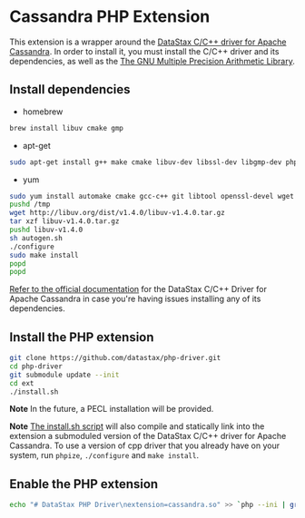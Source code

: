# Cassandra PHP Extension

This extension is a wrapper around the [DataStax C/C++ driver for Apache
Cassandra](http://datastax.github.io/cpp-driver/). In order to install it, you
must install the C/C++ driver and its dependencies, as well as the [The GNU
Multiple Precision Arithmetic Library](https://gmplib.org/).

## Install dependencies

* homebrew

```bash
brew install libuv cmake gmp
```

* apt-get

```bash
sudo apt-get install g++ make cmake libuv-dev libssl-dev libgmp-dev php5 php5-dev openssl
```

* yum

```bash
sudo yum install automake cmake gcc-c++ git libtool openssl-devel wget
pushd /tmp
wget http://libuv.org/dist/v1.4.0/libuv-v1.4.0.tar.gz
tar xzf libuv-v1.4.0.tar.gz
pushd libuv-v1.4.0
sh autogen.sh
./configure
sudo make install
popd
popd
```

[Refer to the official documentation](http://datastax.github.io/cpp-driver/topics/building/)
for the DataStax C/C++ Driver for Apache Cassandra in case you're having issues
installing any of its dependencies.

## Install the PHP extension

```bash
git clone https://github.com/datastax/php-driver.git
cd php-driver
git submodule update --init
cd ext
./install.sh
```

**Note** In the future, a PECL installation will be provided.

**Note** [The install.sh script](install.sh#L25-L35) will also compile and
statically link into the extension a submoduled version of the DataStax C/C++
driver for Apache Cassandra. To use a version of cpp driver that you already
have on your system, run `phpize`, `./configure` and `make install`.

## Enable the PHP extension

```bash
echo "# DataStax PHP Driver\nextension=cassandra.so" >> `php --ini | grep "Loaded Configuration" | sed -e "s|.*:\s*||"`
```
